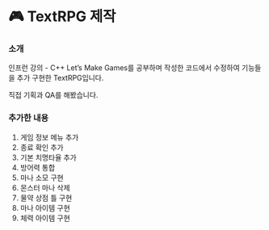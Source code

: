 # 🎮 TextRPG 제작

### 소개
인프런 강의 - C++ Let’s Make Games를 공부하며 작성한 코드에서 수정하여 기능들을 추가 구현한 TextRPG입니다.

직접 기획과 QA를 해봤습니다.

### 추가한 내용
1. 게임 정보 메뉴 추가
2. 종료 확인 추가
3. 기본 치명타율 추가
4. 방어력 통합
5. 마나 소모 구현
6. 몬스터 마나 삭제
7. 물약 상점 틀 구현
8. 마나 아이템 구현
9. 체력 아이템 구현
